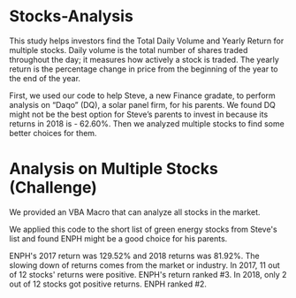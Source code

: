 # Stocks-Analysis

This study helps investors find the Total Daily Volume and Yearly Return for multiple stocks. Daily volume is the total number of shares traded throughout the day; it measures how actively a stock is traded. The yearly return is the percentage change in price from the beginning of the year to the end of the year. 

First, we used our code to help Steve, a new Finance gradate, to perform analysis on “Daqo” (DQ), a solar panel firm, for his parents. We found DQ might not be the best option for Steve’s parents to invest in because its returns in 2018 is - 62.60%. Then we analyzed multiple stocks to find some better choices for them. 

# Analysis on Multiple Stocks (Challenge)

We provided an VBA Macro that can analyze all stocks in the market. 

We applied this code to the short list of green energy stocks from Steve's list and found ENPH might be a good choice for his parents. 

ENPH's 2017 return was 129.52% and 2018 returns was 81.92%. The slowing down of returns comes from the market or industry. In 2017, 11 out of 12 stocks' returns were positive. ENPH's return ranked #3. In 2018, only 2 out of 12 stocks got positive returns. ENPH ranked #2.
